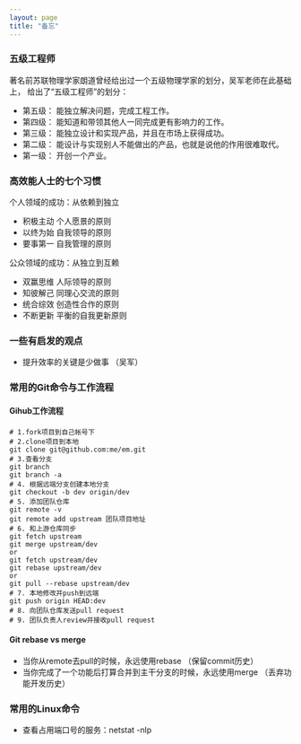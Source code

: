 ```yaml
---
layout: page
title: "备忘"
---
```


### 五级工程师

著名前苏联物理学家朗道曾经给出过一个五级物理学家的划分，吴军老师在此基础上，
给出了“五级工程师”的划分：

* 第五级： 能独立解决问题，完成工程工作。
* 第四级： 能知道和带领其他人一同完成更有影响力的工作。
* 第三级： 能独立设计和实现产品，并且在市场上获得成功。
* 第二级： 能设计与实现别人不能做出的产品，也就是说他的作用很难取代。
* 第一级： 开创一个产业。

### 高效能人士的七个习惯

个人领域的成功：从依赖到独立

* 积极主动 个人愿景的原则
* 以终为始 自我领导的原则
* 要事第一 自我管理的原则

公众领域的成功：从独立到互赖

* 双赢思维 人际领导的原则
* 知彼解己 同理心交流的原则 
* 统合综效 创造性合作的原则 
* 不断更新 平衡的自我更新原则 

### 一些有启发的观点
* 提升效率的关键是少做事 （吴军）

### 常用的Git命令与工作流程

#### Gihub工作流程
```
# 1.fork项目到自己帐号下
# 2.clone项目到本地
git clone git@github.com:me/em.git
# 3.查看分支
git branch
git branch -a
# 4. 根据远端分支创建本地分支
git checkout -b dev origin/dev
# 5. 添加团队仓库
git remote -v
git remote add upstream 团队项目地址
# 6. 和上游仓库同步
git fetch upstream
git merge upstream/dev
or
git fetch upstream/dev
git rebase upstream/dev
or
git pull --rebase upstream/dev
# 7. 本地修改并push到远端
git push origin HEAD:dev
# 8. 向团队仓库发送pull request
# 9. 团队负责人review并接收pull request
```

#### Git rebase vs merge
* 当你从remote去pull的时候，永远使用rebase （保留commit历史）
* 当你完成了一个功能后打算合并到主干分支的时候，永远使用merge
  （丢弃功能开发历史）

### 常用的Linux命令
* 查看占用端口号的服务：netstat -nlp
